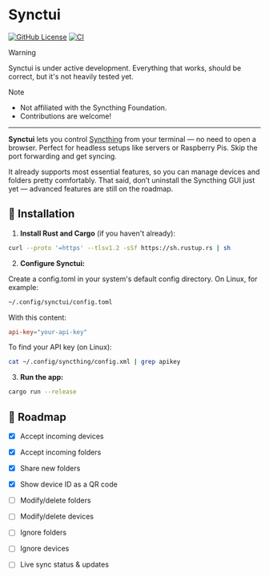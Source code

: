 # Synctui

[![GitHub License](https://img.shields.io/github/license/hertelukas/synctui)](./LICENSE-MIT)
[![CI](https://github.com/hertelukas/synctui/workflows/CI/badge.svg)](https://github.com/hertelukas/synctui/actions?query=workflow%3ACI)

> [!WARNING]
> Synctui is under active development. Everything that works, should be correct,
> but it's not heavily tested yet.

> [!NOTE]
> - Not affiliated with the Syncthing Foundation.
> - Contributions are welcome!

---

**Synctui** lets you control [Syncthing](https://syncthing.net) from your terminal — no need to open a browser. Perfect for headless setups like servers or Raspberry Pis. Skip the port forwarding and get syncing.

It already supports most essential features, so you can manage devices and folders pretty comfortably. That said, don’t uninstall the Syncthing GUI just yet — advanced features are still on the roadmap.

## 🚀 Installation
1. **Install Rust and Cargo** (if you haven't already):
``` bash
curl --proto '=https' --tlsv1.2 -sSf https://sh.rustup.rs | sh
```

2. **Configure Synctui:**

Create a config.toml in your system's default config directory.
On Linux, for example:

``` bash
~/.config/synctui/config.toml
```

With this content:
``` toml
api-key="your-api-key"
```

To find your API key (on Linux):

``` bash
cat ~/.config/syncthing/config.xml | grep apikey
```

3. **Run the app:**

``` bash
cargo run --release
```

## 📌 Roadmap
- [x] Accept incoming devices
- [x] Accept incoming folders
- [x] Share new folders
- [x] Show device ID as a QR code
- [ ] Modify/delete folders
- [ ] Modify/delete devices
- [ ] Ignore folders
- [ ] Ignore devices
- [ ] Live sync status & updates

